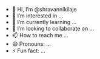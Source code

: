 - 👋 Hi, I’m @shravannikilaje
- 👀 I’m interested in ...
- 🌱 I’m currently learning ...
- 💞️ I’m looking to collaborate on ...
- 📫 How to reach me ...
- 😄 Pronouns: ...
- ⚡ Fun fact: ...

<!---
shravannikilaje/shravannikilaje is a ✨ special ✨ repository because its `README.md` (this file) appears on your GitHub profile.
You can click the Preview link to take a look at your changes.
--->
